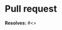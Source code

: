 # Pull request

<!--
    If no issue exists, please create one to document what your pull request is for.
    You do not need to describe the pull request after doing that.
-->

**Resolves:** #<<issue number>>
